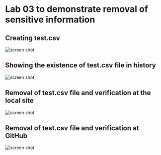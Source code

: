 # Lab 03 to demonstrate removal of sensitive information

## Creating test.csv

![screen shot](../test_csv_creation.png)

## Showing the existence of test.csv file in history

![screen shot](../test_csv_history_final.png)

## Removal of test.csv file and verification at the local site

![screen shot](../list_lab03_files.png)

## Removal of test.csv file and verification at GitHub

![screen shot](../final_history.png)
